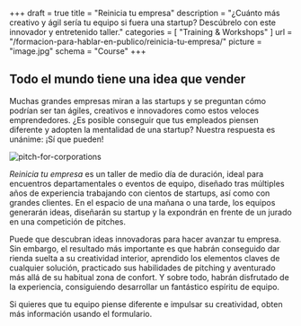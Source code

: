 +++
draft		= true
title		= "Reinicia tu empresa"
description = "¿Cuánto más creativo y ágil sería tu equipo si fuera una startup? Descúbrelo con este innovador y entretenido taller."
categories	= [ "Training & Workshops" ]
url 			= "/formacion-para-hablar-en-publico/reinicia-tu-empresa/"
picture		= "image.jpg"
schema		= "Course"
+++

## Todo el mundo tiene una idea que vender

Muchas grandes empresas miran a las startups y se preguntan cómo podrían ser tan ágiles, creativos e innovadores como estos veloces emprendedores. ¿Es posible conseguir que tus empleados piensen diferente y adopten la mentalidad de una startup? Nuestra respuesta es unánime: ¡Sí que pueden!

![pitch-for-corporations][pic1]

*Reinicia tu empresa* es un taller de medio día de duración, ideal para encuentros departamentales o eventos de equipo, diseñado tras múltiples años de experiencia trabajando con cientos de startups, así como con grandes clientes. En el espacio de una mañana o una tarde, los equipos generarán ideas, diseñarán su startup y la expondrán en frente de un jurado en una competición de pitches.

Puede que descubran ideas innovadoras para hacer avanzar tu empresa. Sin embargo, el resultado más importante es que habrán conseguido dar rienda suelta a su creatividad interior, aprendido los elementos claves de cualquier solución, practicado sus habilidades de pitching y aventurado más allá de su habitual zona de confort. Y sobre todo, habrán disfrutado de la experiencia, consiguiendo desarrollar un fantástico espíritu de equipo.

Si quieres que tu equipo piense diferente e impulsar su creatividad, obten más información usando el formulario.

[pic1]: /img/training-workshops/pitch-for-corporations/pitch-for-corporations.jpg